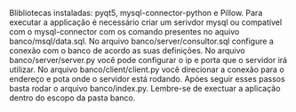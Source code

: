 Blibliotecas instaladas: pyqt5, mysql-connector-python e Pillow.
Para executar a applicação é necessário criar um serivdor mysql ou compatível com o mysql-connector com os comando presentes no aquivo banco/msql/data.sql.
No arquivo banco/server/consultor.sql configure a conexão com o banco de acordo as suas definições.
No arquivo banco/server/server.py você pode configurar o ip e porta que o servidor irá utilizar.
No arquivo banco/client/client.py você direcionar a conexão para o endereço e pota onde o servidor está rodando.
Apóes seguir esses passos basta rodar o arquivo banco/index.py.
Lembre-se de exectuar a aplicação dentro do escopo da pasta banco.
